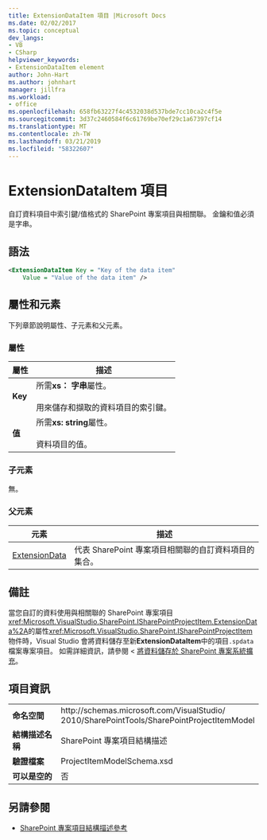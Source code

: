 ```yaml
---
title: ExtensionDataItem 項目 |Microsoft Docs
ms.date: 02/02/2017
ms.topic: conceptual
dev_langs:
- VB
- CSharp
helpviewer_keywords:
- ExtensionDataItem element
author: John-Hart
ms.author: johnhart
manager: jillfra
ms.workload:
- office
ms.openlocfilehash: 658fb63227f4c4532038d537bde7cc10ca2c4f5e
ms.sourcegitcommit: 3d37c2460584f6c61769be70ef29c1a67397cf14
ms.translationtype: MT
ms.contentlocale: zh-TW
ms.lasthandoff: 03/21/2019
ms.locfileid: "58322607"
---
```

# <a name="extensiondataitem-element"></a>ExtensionDataItem 項目
  自訂資料項目中索引鍵/值格式的 SharePoint 專案項目與相關聯。 金鑰和值必須是字串。

## <a name="syntax"></a>語法

```xml
<ExtensionDataItem Key = "Key of the data item"
    Value = "Value of the data item" />
```

## <a name="attributes-and-elements"></a>屬性和元素
 下列章節說明屬性、子元素和父元素。

### <a name="attributes"></a>屬性

|屬性|描述|
|---------------|-----------------|
|**Key**|所需**xs： 字串**屬性。<br /><br /> 用來儲存和擷取的資料項目的索引鍵。|
|**值**|所需**xs: string**屬性。<br /><br /> 資料項目的值。|

### <a name="child-elements"></a>子元素
 無。

### <a name="parent-elements"></a>父元素

|元素|描述|
|-------------|-----------------|
|[ExtensionData](../sharepoint/extensiondata-element.md)|代表 SharePoint 專案項目相關聯的自訂資料項目的集合。|

## <a name="remarks"></a>備註
 當您自訂的資料使用與相關聯的 SharePoint 專案項目<xref:Microsoft.VisualStudio.SharePoint.ISharePointProjectItem.ExtensionData%2A>的屬性<xref:Microsoft.VisualStudio.SharePoint.ISharePointProjectItem>物件時，Visual Studio 會將資料儲存至新**ExtensionDataItem**中的項目`.spdata`檔案專案項目。 如需詳細資訊，請參閱 <<c0> [ 將資料儲存於 SharePoint 專案系統擴充](../sharepoint/saving-data-in-extensions-of-the-sharepoint-project-system.md)。

## <a name="element-information"></a>項目資訊

|||
|-|-|
|**命名空間**|http:\/\/schemas.microsoft.com/VisualStudio/<br>2010/SharePointTools/SharePointProjectItemModel|
|**結構描述名稱**|SharePoint 專案項目結構描述|
|**驗證檔案**|ProjectItemModelSchema.xsd|
|**可以是空的**|否|

## <a name="see-also"></a>另請參閱
- [SharePoint 專案項目結構描述參考](../sharepoint/sharepoint-project-item-schema-reference.md)
